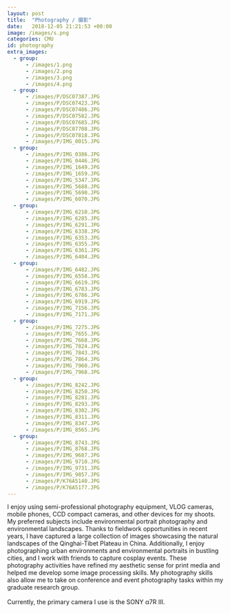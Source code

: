 ```yaml
---
layout: post
title:  "Photography / 摄影"
date:   2018-12-05 21:21:53 +00:00
image: /images/s.png
categories: CMU
id: photography
extra_images:
  - group:
      - /images/1.png
      - /images/2.png
      - /images/3.png
      - /images/4.png
  - group:
      - /images/P/DSC07387.JPG
      - /images/P/DSC07423.JPG
      - /images/P/DSC07486.JPG
      - /images/P/DSC07582.JPG
      - /images/P/DSC07685.JPG
      - /images/P/DSC07708.JPG
      - /images/P/DSC07818.JPG
      - /images/P/IMG_0015.JPG
  - group:
      - /images/P/IMG_0386.JPG
      - /images/P/IMG_0446.JPG
      - /images/P/IMG_1649.JPG
      - /images/P/IMG_1659.JPG
      - /images/P/IMG_5347.JPG
      - /images/P/IMG_5688.JPG
      - /images/P/IMG_5690.JPG
      - /images/P/IMG_6070.JPG
  - group:
      - /images/P/IMG_6210.JPG
      - /images/P/IMG_6285.JPG
      - /images/P/IMG_6291.JPG
      - /images/P/IMG_6338.JPG
      - /images/P/IMG_6353.JPG
      - /images/P/IMG_6355.JPG
      - /images/P/IMG_6361.JPG
      - /images/P/IMG_6404.JPG
  - group:
      - /images/P/IMG_6482.JPG
      - /images/P/IMG_6558.JPG
      - /images/P/IMG_6619.JPG
      - /images/P/IMG_6783.JPG
      - /images/P/IMG_6786.JPG
      - /images/P/IMG_6919.JPG
      - /images/P/IMG_7156.JPG
      - /images/P/IMG_7171.JPG
  - group:
      - /images/P/IMG_7275.JPG
      - /images/P/IMG_7655.JPG
      - /images/P/IMG_7668.JPG
      - /images/P/IMG_7824.JPG
      - /images/P/IMG_7843.JPG
      - /images/P/IMG_7864.JPG
      - /images/P/IMG_7960.JPG
      - /images/P/IMG_7968.JPG
  - group:
      - /images/P/IMG_8242.JPG
      - /images/P/IMG_8250.JPG
      - /images/P/IMG_8281.JPG
      - /images/P/IMG_8293.JPG
      - /images/P/IMG_8302.JPG
      - /images/P/IMG_8311.JPG
      - /images/P/IMG_8347.JPG
      - /images/P/IMG_8565.JPG
  - group:
      - /images/P/IMG_8743.JPG
      - /images/P/IMG_8768.JPG
      - /images/P/IMG_9687.JPG
      - /images/P/IMG_9710.JPG
      - /images/P/IMG_9731.JPG
      - /images/P/IMG_9857.JPG
      - /images/P/K76A5140.JPG
      - /images/P/K76A5177.JPG
---
```

I enjoy using semi-professional photography equipment, VLOG cameras, mobile phones, CCD compact cameras, and other devices for my shoots. My preferred subjects include environmental portrait photography and environmental landscapes. Thanks to fieldwork opportunities in recent years, I have captured a large collection of images showcasing the natural landscapes of the Qinghai-Tibet Plateau in China. Additionally, I enjoy photographing urban environments and environmental portraits in bustling cities, and I work with friends to capture cosplay events. These photography activities have refined my aesthetic sense for print media and helped me develop some image processing skills. My photography skills also allow me to take on conference and event photography tasks within my graduate research group.
<br><br>
Currently, the primary camera I use is the SONY α7R III.